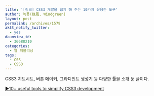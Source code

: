 ```yaml
---
title: '[링크] CSS3 개발을 쉽게 해 주는 10가지 유용한 도구'
author: 녹풍(綠風, Windgreen)
layout: post
permalink: /archives/1579
aktt_notify_twitter:
  - yes
daumview_id:
  - 36688210
categories:
  - 웹 퍼블리싱
tags:
  - CSS
  - CSS3
---
```

CSS3 치트시트, 버튼 메이커, 그라디언트 생성기 등 다양한 툴을 소개 둔 글이다. 

[▶10+ useful tools to simplify CSS3 development][1]

 [1]: http://www.catswhocode.com/blog/10-useful-tools-to-simplify-css3-development